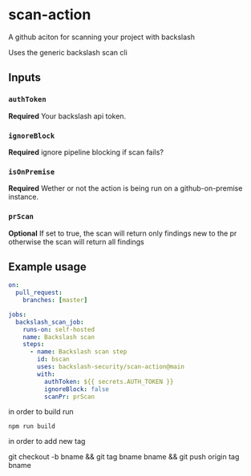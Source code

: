 # scan-action
A github aciton for scanning your project with backslash

Uses the generic backslash scan cli

## Inputs

### `authToken`

**Required** Your backslash api token.

### `ignoreBlock`

**Required** ignore pipeline blocking if scan fails?

### `isOnPremise`

**Required** Wether or not the action is being run on a github-on-premise instance.

### `prScan`

**Optional** If set to true, the scan will return only findings new to the pr otherwise the scan will return all findings

## Example usage

```yaml
on:
  pull_request:
    branches: [master]

jobs:
  backslash_scan_job:
    runs-on: self-hosted
    name: Backslash scan
    steps:
      - name: Backslash scan step
        id: bscan
        uses: backslash-security/scan-action@main
        with:
          authToken: ${{ secrets.AUTH_TOKEN }}
          ignoreBlock: false
          scanPr: prScan
```

in order to build run
```
npm run build
```

in order to add new tag

git checkout -b bname && git tag bname bname && git push origin tag bname